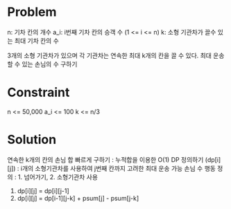 # Problem
n: 기차 칸의 개수
a_i: i번째 기차 칸의 승객 수 (1 <= i <= n)
k: 소형 기관차가 끌수 있는 최대 기차 칸의 수


3개의 소형 기관차가 있으며 각 기관차는 연속한 최대 k개의 칸을 끌 수 있다.
최대 운송할 수 있는 손님의 수 구하기

# Constraint
n <= 50,000
a_i <= 100
k <= n/3

# Solution
연속한 k개의 칸의 손님 합 빠르게 구하기 : 누적합을 이용한 O(1)
DP 정의하기 (dp[i][j]) : i개의 소형기관차를 사용하여 j번째 칸까지 고려한 최대 운송 가능 손님 수
행동 정의 : 1. 넘어가기, 2. 소형기관차 사용
1. dp[i][j] = dp[i][j-1] 
2. dp[i][j] = dp[i-1][j-k] + psum[j] - psum[j-k]
